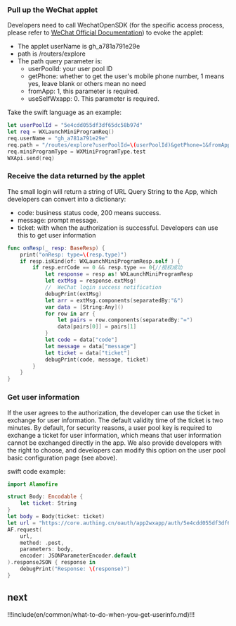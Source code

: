 <IntegrationDetailCard title="开始开发接入">

### Pull up the WeChat applet

Developers need to call WechatOpenSDK (for the specific access process, please refer to [WeChat Official Documentation](https://developers.weixin.qq.com/doc/oplatform/en/Mobile_App/Access_Guide/iOS.html)) to evoke the applet:

- The applet userName is gh_a781a791e29e
- path is /routers/explore
- The path query parameter is:
   - userPoolId: your user pool ID
   - getPhone: whether to get the user's mobile phone number, 1 means yes, leave blank or others mean no need
   - fromApp: 1, this parameter is required.
   - useSelfWxapp: 0. This parameter is required.

Take the swift language as an example:

```swift
let userPoolId = "5e4cdd055df3df65dc58b97d"
let req = WXLaunchMiniProgramReq()
req.userName = "gh_a781a791e29e"
req.path = "/routes/explore?userPoolId=\(userPoolId)&getPhone=1&fromApp=1&useSelfWxapp=0"
req.miniProgramType = WXMiniProgramType.test
WXApi.send(req)
```

 ### Receive the data returned by the applet

The small login will return a string of URL Query String to the App, which developers can convert into a dictionary:

- code: business status code, 200 means success.
- message: prompt message.
- ticket: with when the authorization is successful. Developers can use this to get user information


```swift
func onResp(_ resp: BaseResp) {
    print("onResp: type=\(resp.type)")
    if resp.isKind(of: WXLaunchMiniProgramResp.self ) {
        if resp.errCode == 0 && resp.type == 0{//授权成功
            let response = resp as! WXLaunchMiniProgramResp
            let extMsg = response.extMsg!
            //  WeChat login success notification
            debugPrint(extMsg)
            let arr = extMsg.components(separatedBy:"&")
            var data = [String:Any]()
            for row in arr {
                let pairs = row.components(separatedBy:"=")
                data[pairs[0]] = pairs[1]
            }
            let code = data["code"]
            let message = data["message"]
            let ticket = data["ticket"]
            debugPrint(code, message, ticket)
        }
    }
}
```

### Get user information

If the user agrees to the authorization, the developer can use the ticket in exchange for user information. The default validity time of the ticket is two minutes. By default, for security reasons, a user pool key is required to exchange a ticket for user information, which means that user information cannot be exchanged directly in the app. We also provide developers with the right to choose, and developers can modify this option on the user pool basic configuration page (see above).
  
<ApiMethodSpec method="post" host="https://core.authing.cn" path="/oauth/app2wxapp/auth/:userPoolId" summary="ticket Exchange user information">

<template slot="headers">
<ApiMethodParam name="content-type" type="string" required description="application/json"/>
</template>
<template slot="pathParams">
<ApiMethodParam name="userPoolId" type="string" required description="User Pool ID"/>
</template>
<template slot="bodyParams">
<ApiMethodParam name="secret" type="string" description="User pool key"/>
<ApiMethodParam name="tickett" type="string" required description="The ticket returned by the applet to the app"/>
</template>
<template slot="response">
<ApiMethodResponse httpCode="200" description="_id 为用户 ID。">

```js
{
  emailVerified: false,
  username: 'Liao Changjiang',
  nickname: 'Liao Changjiang',
  company: '',
  photo: 'https://usercontents.authing.cn/avatar-5e57540f84622ae263294a42-1582781455906',
  loginsCount: 2,
  registerMethod: 'oauth:app2wxapp',
  blocked: false,
  isDeleted: false,
  oauth: '{"nickName":"Liao Changjiang","gender":1,"language":"zh_CN","city":"Haidian","province":"Beijing","country":"China","avatarUrl":"https://wx.qlogo.cn/mmopen/vi_32/8INxh2bxDMiaU05jLqvWBszALu2u8Qw4iaxV58v4fERaDWV8yunE7icNiahJdxkOCNfGosqXcQ2SyScAcdyibv8uWWQ/132","phone":"17670416754","openid":"o1p9H4wAgb9uTqpxG5Z1g0pIr3FE","unionid":"o0pqE6Fbr5M-exSu_PeL_sjwN44U"}',
  metadata: '""',
  _id: "5e57540f84622ae263294a42",
  unionid: 'o0pqE6Fbr5M-exSu_PeL_sjwN44U',
  openid: 'o1p9H4wAgb9uTqpxG5Z1g0pIr3FE',
  lastIP: '::ffff:192.168.0.106',
  lastLogin: "2020-02-27T05:33:20.796Z",
  signedUp: "2020-02-27T05:30:55.875Z",
  token: 'eyJhbGciOiJIUzI1NiIsInR5cCI6IkpXVCJ9.eyJkYXRhIjp7InVuaW9uaWQiOiJvMHBxRTZGYnI1TS1leFN1X1BlTF9zandONDRVIiwiaWQiOiI1ZTU3NTQwZjg0NjIyYWUyNjMyOTRhNDIiLCJjbGllbnRJZCI6IjVlNGNkZDA1NWRmM2RmNjVkYzU4Yjk3ZCJ9LCJpYXQiOjE1ODI3ODE2MDAsImV4cCI6MTU4NDA3NzYwMH0.pd7HJu5Ft8uytxIy4VgHdQiaAKuo96P_LcABFwM7OPI',
  tokenExpiredAt: "2020-03-13T05:33:20.000Z",
  phone: '176xxxx6754'
}
```

</ApiMethodResponse>
</template>

</ApiMethodSpec>

swift code example:

```swift
import Alamofire

struct Body: Encodable {
    let ticket: String
}
let body = Body(ticket: ticket)
let url = "https://core.authing.cn/oauth/app2wxapp/auth/5e4cdd055df3df65dc58b97d?ticket=\(ticket)"
AF.request(
    url,
    method: .post,
    parameters: body,
    encoder: JSONParameterEncoder.default
).responseJSON { response in
    debugPrint("Response: \(response)")
}
```

## next

!!!include(en/common/what-to-do-when-you-get-userinfo.md)!!!

</IntegrationDetailCard>
